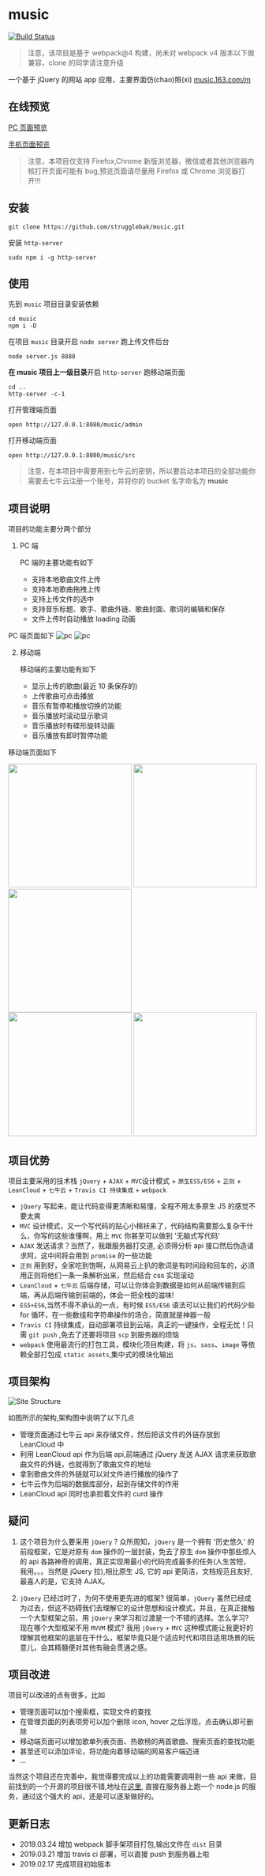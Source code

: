 # music
[![Build Status](https://travis-ci.org/strugglebak/music.svg?branch=master)](https://travis-ci.org/strugglebak/music)

> 注意，该项目是基于 webpack@4 构建，尚未对 webpack v4 版本以下做兼容，clone 的同学请注意升级

一个基于 jQuery 的网站 app 应用，主要界面仿(chao)照(xi) [music.163.com/m](music.163.com/m)

## 在线预览
[PC 页面预览](http://strugglebak.com/music/dist/admin)

[手机页面预览](http://strugglebak.com/music/dist)

> 注意，本项目仅支持 Firefox,Chrome 新版浏览器，微信或者其他浏览器内核打开页面可能有 bug,预览页面请尽量用 Firefox 或 Chrome 浏览器打开!!!

## 安装
```
git clone https://github.com/strugglebak/music.git
```
安装 `http-server`
```
sudo npm i -g http-server
```

## 使用
先到 `music` 项目目录安装依赖
```
cd music
npm i -D
```
在项目 `music` 目录开启 `node server` 跑上传文件后台
```
node server.js 8888
```
**在 music 项目上一级目录**开启 `http-server` 跑移动端页面
```
cd ..
http-server -c-1
```
打开管理端页面
```
open http://127.0.0.1:8080/music/admin
```
打开移动端页面
```
open http://127.0.0.1:8080/music/src
```
> 注意，在本项目中需要用到七牛云的密钥，所以要启动本项目的全部功能你需要去七牛云注册一个账号，并将你的 bucket 名字命名为 **music**

## 项目说明
项目的功能主要分两个部分

1. PC 端

    PC 端的主要功能有如下
    - 支持本地歌曲文件上传
    - 支持本地歌曲拖拽上传
    - 支持上传文件的选中
    - 支持音乐标题、歌手、歌曲外链、歌曲封面、歌词的编辑和保存
    - 文件上传时自动播放 loading 动画

PC 端页面如下
![pc](https://i.loli.net/2019/02/26/5c753ed21e6db.png)
![pc](https://i.loli.net/2019/02/26/5c7543ceafb8a.png)

2. 移动端

    移动端的主要功能有如下
    - 显示上传的歌曲(最近 10 条保存的)
    - 上传歌曲可点击播放
    - 音乐有暂停和播放切换的功能
    - 音乐播放时滚动显示歌词
    - 音乐播放时有碟形旋转动画
    - 音乐播放有即时暂停功能

移动端页面如下

<div align="left">
<img src="https://i.loli.net/2019/02/26/5c754191ac919.png" width="250">
<img src="https://i.loli.net/2019/02/26/5c75418c75197.png" width="250">
<img src="https://i.loli.net/2019/02/26/5c75418c95c21.png" width="250">
</div>

<div align="left">
<img src="https://i.loli.net/2019/02/26/5c75418c930f9.png" width="250">
<img src="https://i.loli.net/2019/02/26/5c75418ab0cb1.png" width="250">
</div>


## 项目优势
项目主要采用的技术栈 `jQuery` + `AJAX` + `MVC`设计模式 + `原生ES5/ES6` + `正则` + `LeanCloud` + `七牛云` + `Travis CI 持续集成` + `webpack`
- `jQuery` 写起来，能让代码变得更清晰和易懂，全程不用太多原生 JS 的感觉不要太爽
- `MVC` 设计模式，又一个写代码的贴心小棉袄来了，代码结构需要那么复杂干什么，你写的这些谁懂啊，用上 `MVC` 你甚至可以做到 '无脑式写代码'
- `AJAX` 发送请求？当然了，我跟服务器打交道, 必须得分析 api 接口然后伪造请求阿，这中间将会用到 `promise` 的一些功能
- `正则` 用到好，全家吃到饱啊，从网易云上扒的歌词是有时间段和回车的，必须用正则将他们一条一条解析出来，然后结合 css 实现滚动
- `LeanCloud` + `七牛云` 后端存储，可以让你体会到数据是如何从前端传输到后端，再从后端传输到前端的，体会一把全栈的滋味!
- `ES5+ES6`,当然不得不承认的一点，有时候 `ES5/ES6` 语法可以让我们的代码少些 for 循环，在一些数组和字符串操作的场合，简直就是神器一般
- `Travis CI` 持续集成，自动部署项目到云端，真正的一键操作，全程无忧！只需 `git push` ,免去了还要将项目 `scp` 到服务器的烦恼
- `webpack` 使用最流行的打包工具，模块化项目构建，将 `js`、`sass`、`image` 等依赖全部打包成 `static assets`,集中式的模块化输出

## 项目架构
![Site Structure](https://i.loli.net/2019/02/26/5c753d97106e3.png)

如图所示的架构,架构图中说明了以下几点
- 管理页面通过七牛云 api 来存储文件，然后把该文件的外链存放到 LeanCloud 中
- 利用 LeanCloud api 作为后端 api,前端通过 jQuery 发送 AJAX 请求来获取歌曲文件的外链，也就得到了歌曲文件的地址
- 拿到歌曲文件的外链就可以对文件进行播放的操作了
- 七牛云作为后端的数据库部分，起到存储文件的作用
- LeanCloud api 同时也承担着文件的 curd 操作

## 疑问
1. 这个项目为什么要采用 `jQuery` ?
众所周知，`jQuery` 是一个拥有 '历史悠久' 的前段框架，它是对原有 `dom` 操作的一层封装，免去了原生 `dom` 操作中那些烦人的 api 各路神奇的调用，真正实现用最小的代码完成最多的任务(人生苦短，我用。。。当然是 jQuery 拉),相比原生 JS, 它的 api 更简洁，文档规范且友好,最喜人的是，它支持 AJAX。

2. `jQuery` 已经过时了，为何不使用更先进的框架?
很简单，`jQuery` 虽然已经成为过去，但这不妨碍我们去理解它的设计思想和设计模式，并且，在真正接触一个大型框架之前，用 `jQuery` 来学习和过渡是一个不错的选择。怎么学习? 现在哪个大型框架不用 `MVVM` 模式? 我用 `jQuery` + `MVC` 这种模式能让我更好的理解其他框架的底层在干什么，框架毕竟只是个适应时代和项目适用场景的玩意儿，会其精髓便对其他有融会贯通之感。

## 项目改进
项目可以改进的点有很多，比如
- 管理页面可以加个搜索框，实现文件的查找
- 在管理页面的列表项旁可以加个删除 icon, hover 之后浮现，点击确认即可删除
- 移动端页面可以增加歌单列表页面、热歌榜的两首歌曲、搜索页面的查找功能
- 甚至还可以添加评论，将功能向着移动端的网易客户端迈进
- ...

当然这个项目还在完善中，我觉得要完成以上的功能需要调用到一些 api 来做，目前找到的一个开源的项目很不错,地址在[这里](https://github.com/Binaryify/NeteaseCloudMusicApi), 直接在服务器上跑一个 node.js 的服务，通过这个强大的 api，还是可以逐渐做好的。

## 更新日志
- 2019.03.24
增加 webpack 脚手架项目打包,输出文件在 `dist` 目录
- 2019.03.21
增加 travis ci 部署，可以直接 push 到服务器上啦
- 2019.02.17
完成项目初始版本
